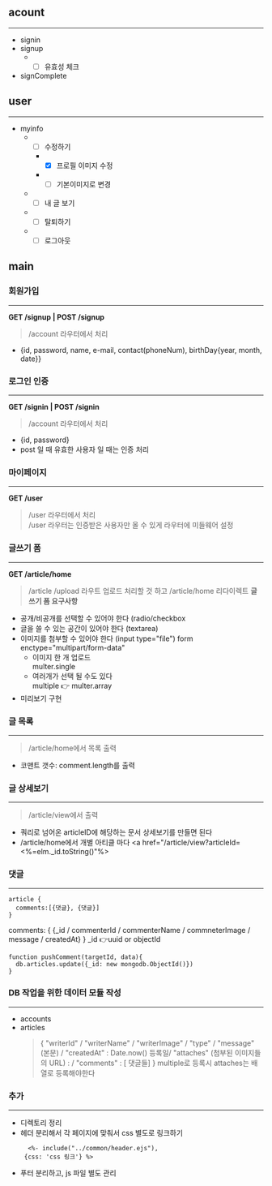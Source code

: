 ## acount
---
* signin
* signup
  *  - [ ] 유효성 체크
* signComplete

## user
---
* myinfo 
  * - [ ] 수정하기
    * - [X] 프로필 이미지 수정
    * - [ ] 기본이미지로 변경
  * - [ ] 내 글 보기
  * - [ ] 탈퇴하기
  * - [ ] 로그아웃

## main

### 회원가입
---
**GET /signup | POST /signup** <br>
> /account 라우터에서 처리 <br>
> 
* {id, password, name, e-mail, contact(phoneNum), birthDay{year, month, date}}

### 로그인 인증
---
**GET /signin | POST /signin** <br>
> /account 라우터에서 처리
> 
* {id, password}
* post 일 때 유효한 사용자 일 때는 인증 처리

### 마이페이지
---
**GET /user**
> /user 라우터에서 처리 <br>
> /user 라우터는 인증받은 사용자만 올 수 있게 라우터에 미들웨어 설정

### 글쓰기 폼
---
**GET /article/home**<br>
> /article /upload 라우트
> 업로드 처리할 것 하고 /article/home 리다이렉트
**글쓰기 폼 요구사항**<br>
* 공개/비공개를 선택할 수 있어야 한다 (radio/checkbox<br>
* 글을 쓸 수 있는 공간이 있어야 한다 (textarea)
* 이미지를 첨부할 수 있어야 한다 (input type="file")
  form enctype="multipart/form-data"
  * 이미지 한 개 업로드 <br>
    multer.single
  * 여러개가 선택 될 수도 있다<br>
    multiple 👉 multer.array
* 미리보기 구현
  
### 글 목록
---
> /article/home에서 목록 출력 <br>
* 코맨트 갯수: comment.length를 출력

### 글 상세보기
---
> /article/view에서 출력
* 쿼리로 넘어온 articleID에 해당하는 문서 상세보기를 만들면 된다
* /article/home에서 개별 아티클 마다 <a href="/article/view?articleId=<%=elm._id.toString()"%>

### 댓글
---
```
article {
  comments:[{댓글}, {댓글}]
}
```
comments: {
  {_id / commenterId / commenterName / commneterImage / message / createdAt}
  }
_id 👉uuid or objectId
```
function pushComment(targetId, data){
  db.articles.update({_id: new mongodb.ObjectId()})
}
```



### DB 작업을 위한 데이터 모듈 작성
---
* accounts
* articles
  >  { "writerId"  / "writerName"  /  "writerImage"   /  "type" / "message" (본문)    /   "createdAt" : Date.now()   등록일/  "attaches" (첨부된 이미지들의 URL) :   /  "comments" : [ 댓글들]   }
  > multiple로 등록시 attaches는 배열로 등록해야한다

### 추가
---
* 디렉토리 정리
* 헤더 분리해서 각 페이지에 맞춰서 css 별도로 링크하기
  ```
	<%- include("../common/header.ejs"),
   {css: 'css 링크'} %> 
  ```
* 푸터 분리하고, js 파일 별도 관리